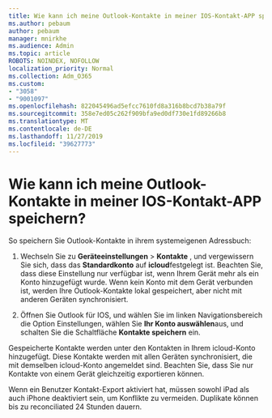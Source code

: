 ```yaml
---
title: Wie kann ich meine Outlook-Kontakte in meiner IOS-Kontakt-APP speichern?
ms.author: pebaum
author: pebaum
manager: mnirkhe
ms.audience: Admin
ms.topic: article
ROBOTS: NOINDEX, NOFOLLOW
localization_priority: Normal
ms.collection: Adm_O365
ms.custom:
- "3058"
- "9001097"
ms.openlocfilehash: 822045496ad5efcc7610fd8a316b8bcd7b38a79f
ms.sourcegitcommit: 358e7ed05c262f909bfa9ed0df730e1fd89266b8
ms.translationtype: MT
ms.contentlocale: de-DE
ms.lasthandoff: 11/27/2019
ms.locfileid: "39627773"
---
```

# <a name="how-do-i-save-my-outlook-contacts-to-my-ios-contacts-app"></a>Wie kann ich meine Outlook-Kontakte in meiner IOS-Kontakt-APP speichern?

So speichern Sie Outlook-Kontakte in ihrem systemeigenen Adressbuch:
 
1. Wechseln Sie zu **Geräteeinstellungen** > **Kontakte** , und vergewissern Sie sich, dass das **Standardkonto** auf **icloud**festgelegt ist. Beachten Sie, dass diese Einstellung nur verfügbar ist, wenn Ihrem Gerät mehr als ein Konto hinzugefügt wurde. Wenn kein Konto mit dem Gerät verbunden ist, werden Ihre Outlook-Kontakte lokal gespeichert, aber nicht mit anderen Geräten synchronisiert.
 
2. Öffnen Sie Outlook für IOS, und wählen Sie im linken Navigationsbereich die Option Einstellungen, wählen Sie **Ihr Konto auswählen**aus, und schalten Sie die Schaltfläche **Kontakte speichern** ein.
 
Gespeicherte Kontakte werden unter den Kontakten in Ihrem icloud-Konto hinzugefügt. Diese Kontakte werden mit allen Geräten synchronisiert, die mit demselben icloud-Konto angemeldet sind. Beachten Sie, dass Sie nur Kontakte von einem Gerät gleichzeitig exportieren können.
 
Wenn ein Benutzer Kontakt-Export aktiviert hat, müssen sowohl iPad als auch iPhone deaktiviert sein, um Konflikte zu vermeiden. Duplikate können bis zu reconciliated 24 Stunden dauern.